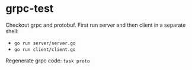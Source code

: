 # grpc-test

Checkout grpc and protobuf. First run server and then client in a separate shell:

- `go run server/server.go`
- `go run client/client.go`

Regenerate grpc code: `task proto`
